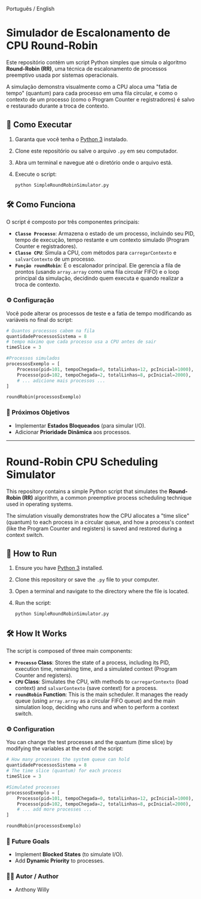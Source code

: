 Português / English

# Simulador de Escalonamento de CPU Round-Robin

Este repositório contém um script Python simples que simula o algoritmo **Round-Robin (RR)**, uma técnica de escalonamento de processos preemptivo usada por sistemas operacionais.

A simulação demonstra visualmente como a CPU aloca uma "fatia de tempo" (quantum) para cada processo em uma fila circular, e como o contexto de um processo (como o Program Counter e registradores) é salvo e restaurado durante a troca de contexto.

## 🚀 Como Executar

1.  Garanta que você tenha o [Python 3](https://www.python.org/) instalado.
2.  Clone este repositório ou salve o arquivo `.py` em seu computador.
3.  Abra um terminal e navegue até o diretório onde o arquivo está.
4.  Execute o script:

    ```bash
    python SimpleRoundRobinSimulator.py
    ```

## 🛠️ Como Funciona

O script é composto por três componentes principais:

* **`Classe Processo`**: Armazena o estado de um processo, incluindo seu PID, tempo de execução, tempo restante e um contexto simulado (Program Counter e registradores).
* **`Classe CPU`**: Simula a CPU, com métodos para `carregarContexto` e `salvarContexto` de um processo.
* **`Função roundRobin`**: É o escalonador principal. Ele gerencia a fila de prontos (usando `array.array` como uma fila circular FIFO) e o loop principal da simulação, decidindo quem executa e quando realizar a troca de contexto.

### ⚙️ Configuração

Você pode alterar os processos de teste e a fatia de tempo modificando as variáveis no final do script:

```python
# Quantos processos cabem na fila
quantidadeProcessosSistema = 8
# tempo máximo que cada processo usa a CPU antes de sair
timeSlice = 3

#Processos simulados
processosExemplo = [
    Processo(pid=101, tempoChegada=0, totalLinhas=12, pcInicial=1000),
    Processo(pid=102, tempoChegada=2, totalLinhas=8, pcInicial=2000),
    # ... adicione mais processos ...
]

roundRobin(processosExemplo)
```


### 🎯 Próximos Objetivos

* Implementar **Estados Bloqueados** (para simular I/O).
* Adicionar **Prioridade Dinâmica** aos processos.


---

# Round-Robin CPU Scheduling Simulator

This repository contains a simple Python script that simulates the **Round-Robin (RR)** algorithm, a common preemptive process scheduling technique used in operating systems.

The simulation visually demonstrates how the CPU allocates a "time slice" (quantum) to each process in a circular queue, and how a process's context (like the Program Counter and registers) is saved and restored during a context switch.

## 🚀 How to Run

1.  Ensure you have [Python 3](https://www.python.org/) installed.
2.  Clone this repository or save the `.py` file to your computer.
3.  Open a terminal and navigate to the directory where the file is located.
4.  Run the script:

    ```bash
    python SimpleRoundRobinSimulator.py
    ```

## 🛠️ How It Works

The script is composed of three main components:

* **`Processo` Class**: Stores the state of a process, including its PID, execution time, remaining time, and a simulated context (Program Counter and registers).
* **`CPU` Class**: Simulates the CPU, with methods to `carregarContexto` (load context) and `salvarContexto` (save context) for a process.
* **`roundRobin` Function**: This is the main scheduler. It manages the ready queue (using `array.array` as a circular FIFO queue) and the main simulation loop, deciding who runs and when to perform a context switch.

### ⚙️ Configuration

You can change the test processes and the quantum (time slice) by modifying the variables at the end of the script:

```python
# How many processes the system queue can hold
quantidadeProcessosSistema = 8
# The time slice (quantum) for each process
timeSlice = 3

#Simulated processes
processosExemplo = [
    Processo(pid=101, tempoChegada=0, totalLinhas=12, pcInicial=1000),
    Processo(pid=102, tempoChegada=2, totalLinhas=8, pcInicial=2000),
    # ... add more processes ...
]

roundRobin(processosExemplo)
```

### 🎯 Future Goals

* Implement **Blocked States** (to simulate I/O).
* Add **Dynamic Priority** to processes.



### 👨‍💻 Autor / Author
* Anthony Willy
